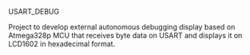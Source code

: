 USART_DEBUG

Project to develop external autonomous debugging display based on Atmega328p MCU
that receives byte data on USART and displays it on LCD1602 in hexadecimal format.
